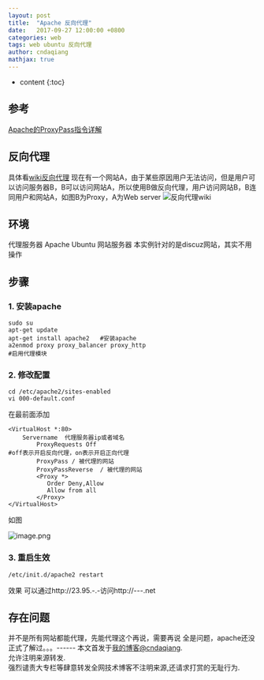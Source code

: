 ```yaml
---
layout: post
title:  "Apache 反向代理"
date:   2017-09-27 12:00:00 +0800
categories: web
tags: web ubuntu 反向代理 
author: cndaqiang
mathjax: true
---
```

* content
{:toc}





## 参考
[Apache的ProxyPass指令详解](http://www.javacui.com/service/318.html)

## 反向代理
具体看[wiki反向代理](https://zh.wikipedia.org/wiki/%E5%8F%8D%E5%90%91%E4%BB%A3%E7%90%86)
现在有一个网站A，由于某些原因用户无法访问，但是用户可以访问服务器B，B可以访问网站A，所以使用B做反向代理，用户访问网站B，B连同用户和网站A，如图B为Proxy，A为Web server
![反向代理wiki](http://upload-images.jianshu.io/upload_images/4575564-50a02efd53d21d8b.png?imageMogr2/auto-orient/strip%7CimageView2/2/w/1240)
## 环境
代理服务器 Apache Ubuntu
网站服务器 本实例针对的是discuz网站，其实不用操作
## 步骤

### 1. 安装apache
```
sudo su
apt-get update
apt-get install apache2   #安装apache
a2enmod proxy proxy_balancer proxy_http
#启用代理模块
```
### 2. 修改配置
```
cd /etc/apache2/sites-enabled
vi 000-default.conf 
```
在最前面添加
```
<VirtualHost *:80>
    Servername  代理服务器ip或者域名
        ProxyRequests Off
#off表示开启反向代理，on表示开启正向代理
        ProxyPass / 被代理的网站
        ProxyPassReverse  / 被代理的网站
        <Proxy *>
           Order Deny,Allow
           Allow from all
        </Proxy>
</VirtualHost>
```

如图

![image.png](http://upload-images.jianshu.io/upload_images/4575564-7cfcd6e438f57311.png?imageMogr2/auto-orient/strip%7CimageView2/2/w/1240)

### 3. 重启生效
```
/etc/init.d/apache2 restart
```
效果
可以通过http://23.95.-.-访问http://---.net


## 存在问题
并不是所有网站都能代理，先能代理这个再说，需要再说
全是问题，apache还没正式了解过。。。------
本文首发于[我的博客@cndaqiang](https://cndaqiang.github.io/).<br>
允许注明来源转发.<br>
强烈谴责大专栏等肆意转发全网技术博客不注明来源,还请求打赏的无耻行为.
